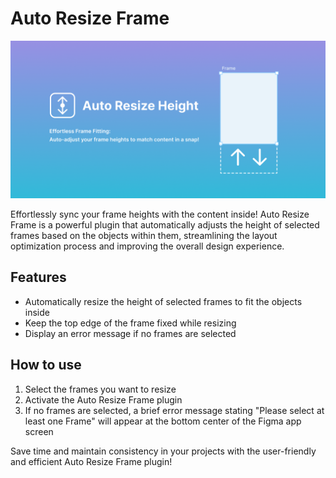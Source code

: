 # Auto Resize Frame
![Cover](./assets/Cover.png)

Effortlessly sync your frame heights with the content inside! Auto Resize Frame is a powerful plugin that automatically adjusts the height of selected frames based on the objects within them, streamlining the layout optimization process and improving the overall design experience.

## Features

- Automatically resize the height of selected frames to fit the objects inside
- Keep the top edge of the frame fixed while resizing
- Display an error message if no frames are selected

## How to use

1. Select the frames you want to resize
2. Activate the Auto Resize Frame plugin
3. If no frames are selected, a brief error message stating "Please select at least one Frame" will appear at the bottom center of the Figma app screen

Save time and maintain consistency in your projects with the user-friendly and efficient Auto Resize Frame plugin!
